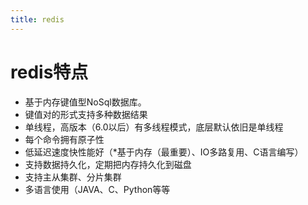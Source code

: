 ```yaml
---
title: redis
---
```


# redis特点

- 基于内存键值型NoSql数据库。
- 键值对的形式支持多种数据结果
-   单线程，高版本（6.0以后）有多线程模式，底层默认依旧是单线程
- 每个命令拥有原子性
- 低延迟速度快性能好（*基于内存（最重要）、IO多路复用、C语言编写）
- 支持数据持久化，定期把内存持久化到磁盘
- 支持主从集群、分片集群
- 多语言使用（JAVA、C、Python等等
